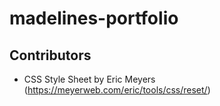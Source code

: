 # madelines-portfolio

## Contributors
- CSS Style Sheet by Eric Meyers (https://meyerweb.com/eric/tools/css/reset/)